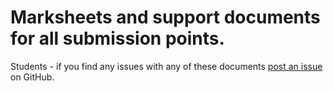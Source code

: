 # Marksheets and support documents for all submission points.

Students - if you find any issues with any of these documents [post an issue](https://help.github.com/articles/about-issues/) on GitHub.